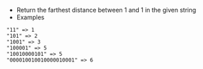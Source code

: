  * Return the farthest distance between 1 and 1 in the given string
 * Examples
```
"11" => 1
"101" => 2
"1001" => 3
"100001" => 5
"10010000101" => 5
"000010010010000010001" => 6
```